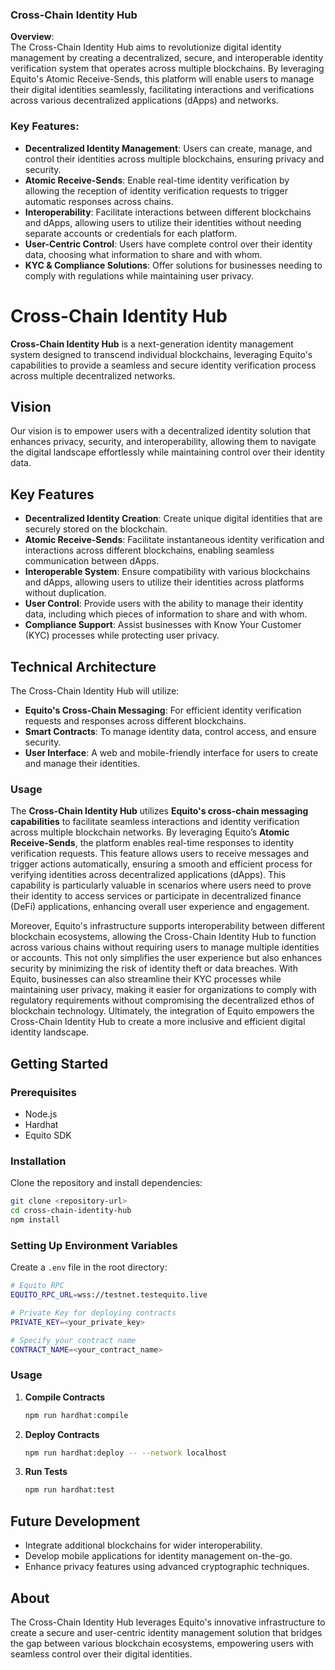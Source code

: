 ### Cross-Chain Identity Hub

**Overview**:  
The Cross-Chain Identity Hub aims to revolutionize digital identity management by creating a decentralized, secure, and interoperable identity verification system that operates across multiple blockchains. By leveraging Equito's Atomic Receive-Sends, this platform will enable users to manage their digital identities seamlessly, facilitating interactions and verifications across various decentralized applications (dApps) and networks.

### Key Features:
- **Decentralized Identity Management**: Users can create, manage, and control their identities across multiple blockchains, ensuring privacy and security.
- **Atomic Receive-Sends**: Enable real-time identity verification by allowing the reception of identity verification requests to trigger automatic responses across chains.
- **Interoperability**: Facilitate interactions between different blockchains and dApps, allowing users to utilize their identities without needing separate accounts or credentials for each platform.
- **User-Centric Control**: Users have complete control over their identity data, choosing what information to share and with whom.
- **KYC & Compliance Solutions**: Offer solutions for businesses needing to comply with regulations while maintaining user privacy.


# Cross-Chain Identity Hub

**Cross-Chain Identity Hub** is a next-generation identity management system designed to transcend individual blockchains, leveraging Equito's capabilities to provide a seamless and secure identity verification process across multiple decentralized networks. 

## Vision
Our vision is to empower users with a decentralized identity solution that enhances privacy, security, and interoperability, allowing them to navigate the digital landscape effortlessly while maintaining control over their identity data.

## Key Features
- **Decentralized Identity Creation**: Create unique digital identities that are securely stored on the blockchain.
- **Atomic Receive-Sends**: Facilitate instantaneous identity verification and interactions across different blockchains, enabling seamless communication between dApps.
- **Interoperable System**: Ensure compatibility with various blockchains and dApps, allowing users to utilize their identities across platforms without duplication.
- **User Control**: Provide users with the ability to manage their identity data, including which pieces of information to share and with whom.
- **Compliance Support**: Assist businesses with Know Your Customer (KYC) processes while protecting user privacy.

## Technical Architecture
The Cross-Chain Identity Hub will utilize:
- **Equito's Cross-Chain Messaging**: For efficient identity verification requests and responses across different blockchains.
- **Smart Contracts**: To manage identity data, control access, and ensure security.
- **User Interface**: A web and mobile-friendly interface for users to create and manage their identities.

### Usage
The **Cross-Chain Identity Hub** utilizes **Equito's cross-chain messaging capabilities** to facilitate seamless interactions and identity verification across multiple blockchain networks. By leveraging Equito’s **Atomic Receive-Sends**, the platform enables real-time responses to identity verification requests. This feature allows users to receive messages and trigger actions automatically, ensuring a smooth and efficient process for verifying identities across decentralized applications (dApps). This capability is particularly valuable in scenarios where users need to prove their identity to access services or participate in decentralized finance (DeFi) applications, enhancing overall user experience and engagement.

Moreover, Equito's infrastructure supports interoperability between different blockchain ecosystems, allowing the Cross-Chain Identity Hub to function across various chains without requiring users to manage multiple identities or accounts. This not only simplifies the user experience but also enhances security by minimizing the risk of identity theft or data breaches. With Equito, businesses can also streamline their KYC processes while maintaining user privacy, making it easier for organizations to comply with regulatory requirements without compromising the decentralized ethos of blockchain technology. Ultimately, the integration of Equito empowers the Cross-Chain Identity Hub to create a more inclusive and efficient digital identity landscape.

## Getting Started
### Prerequisites
- Node.js
- Hardhat
- Equito SDK

### Installation
Clone the repository and install dependencies:
```bash
git clone <repository-url>
cd cross-chain-identity-hub
npm install
```

### Setting Up Environment Variables
Create a `.env` file in the root directory:
```bash
# Equito RPC
EQUITO_RPC_URL=wss://testnet.testequito.live

# Private Key for deploying contracts
PRIVATE_KEY=<your_private_key>

# Specify your contract name
CONTRACT_NAME=<your_contract_name>
```

### Usage
1. **Compile Contracts**
   ```bash
   npm run hardhat:compile
   ```
2. **Deploy Contracts**
   ```bash
   npm run hardhat:deploy -- --network localhost
   ```
3. **Run Tests**
   ```bash
   npm run hardhat:test
   ```

## Future Development
- Integrate additional blockchains for wider interoperability.
- Develop mobile applications for identity management on-the-go.
- Enhance privacy features using advanced cryptographic techniques.

## About
The Cross-Chain Identity Hub leverages Equito's innovative infrastructure to create a secure and user-centric identity management solution that bridges the gap between various blockchain ecosystems, empowering users with seamless control over their digital identities.


